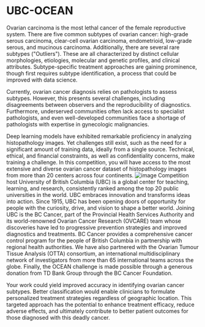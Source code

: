 # UBC-OCEAN
Ovarian carcinoma is the most lethal cancer of the female reproductive system. There are five common subtypes of ovarian cancer: high-grade serous carcinoma, clear-cell ovarian carcinoma, endometrioid, low-grade serous, and mucinous carcinoma. Additionally, there are several rare subtypes ("Outliers"). These are all characterized by distinct cellular morphologies, etiologies, molecular and genetic profiles, and clinical attributes. Subtype-specific treatment approaches are gaining prominence, though first requires subtype identification, a process that could be improved with data science.

Currently, ovarian cancer diagnosis relies on pathologists to assess subtypes. However, this presents several challenges, including disagreements between observers and the reproducibility of diagnostics. Furthermore, underserved communities often lack access to specialist pathologists, and even well-developed communities face a shortage of pathologists with expertise in gynecologic malignancies.

Deep learning models have exhibited remarkable proficiency in analyzing histopathology images. Yet challenges still exist, such as the need for a significant amount of training data, ideally from a single source. Technical, ethical, and financial constraints, as well as confidentiality concerns, make training a challenge. In this competition, you will have access to the most extensive and diverse ovarian cancer dataset of histopathology images from more than 20 centers across four continents.
![image](https://github.com/SarahY89/UBC-ocean/assets/92030964/0367e1b1-2e78-4556-be57-888216c1287f)
Competition host University of British Columbia (UBC) is a global center for teaching, learning, and research, consistently ranked among the top 20 public universities in the world. UBC embraces innovation and transforms ideas into action. Since 1915, UBC has been opening doors of opportunity for people with the curiosity, drive, and vision to shape a better world. Joining UBC is the BC Cancer, part of the Provincial Health Services Authority and its world-renowned Ovarian Cancer Research (OVCARE) team whose discoveries have led to progressive prevention strategies and improved diagnostics and treatments. BC Cancer provides a comprehensive cancer control program for the people of British Columbia in partnership with regional health authorities. We have also partnered with the Ovarian Tumour Tissue Analysis (OTTA) consortium, an international multidisciplinary network of investigators from more than 65 international teams across the globe. Finally, the OCEAN challenge is made possible through a generous donation from TD Bank Group through the BC Cancer Foundation.

Your work could yield improved accuracy in identifying ovarian cancer subtypes. Better classification would enable clinicians to formulate personalized treatment strategies regardless of geographic location. This targeted approach has the potential to enhance treatment efficacy, reduce adverse effects, and ultimately contribute to better patient outcomes for those diagnosed with this deadly cancer.
